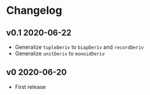 Changelog
=========

v0.1 2020-06-22
---------------
  - Generalize `tupleDeriv` to `biapDeriv` and `recordDeriv`
  - Generalize `unitDeriv` to `monoidDeriv`

v0 2020-06-20
-------------
  - First release
